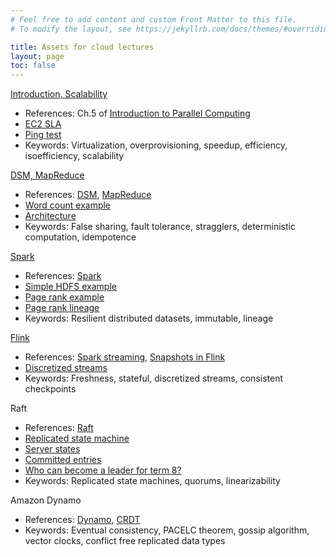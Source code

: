 ```yaml
---
# Feel free to add content and custom Front Matter to this file.
# To modify the layout, see https://jekyllrb.com/docs/themes/#overriding-theme-defaults

title: Assets for cloud lectures
layout: page
toc: false
---
```


[Introduction, Scalability](assets/cloud1-intro%2Bscalability.pdf)
* References: Ch.5 of [Introduction to Parallel Computing](https://www.cs.purdue.edu/homes/ayg/book/Slides/)
* [EC2 SLA](https://aws.amazon.com/compute/sla/)
* [Ping test](https://cloudpingtest.com/aws)
* Keywords: Virtualization, overprovisioning, speedup, efficiency, isoefficiency, scalability

[DSM, MapReduce](assets/cloud2-dsm%2Bmr.pdf)
* References: [DSM](https://crystal.uta.edu/~kumar/cse6306/papers/17.pdf), [MapReduce](https://dl.acm.org/doi/10.1145/1327452.1327492)
* [Word count example](assets/mr_wc.png)
* [Architecture](assets/mr_arch.png)
* Keywords: False sharing, fault tolerance, stragglers, deterministic computation, idempotence

[Spark](assets/cloud3-spark.pdf)
* References: [Spark](https://www.usenix.org/system/files/conference/nsdi12/nsdi12-final138.pdf)
* [Simple HDFS example](assets/spark-simple.png)
* [Page rank example](wss22-cloud-spark-pagerank)
* [Page rank lineage](assets/spark-lineage-pagerank.png)
* Keywords: Resilient distributed datasets, immutable, lineage

[Flink](assets/cloud4-flink.pdf)
* References: [Spark streaming](https://dl.acm.org/doi/10.1145/2517349.2522737), [Snapshots in Flink](http://arxiv.org/abs/1506.08603)
* [Discretized streams](assets/spark-dstreams.png)
* Keywords: Freshness, stateful, discretized streams, consistent checkpoints

Raft
* References: [Raft](https://www.usenix.org/node/184041)
* [Replicated state machine](assets/raft-smr.png)
* [Server states](assets/raft-states.png)
* [Committed entries](assets/raft-committed-entries.png)
* [Who can become a leader for term 8?](assets/raft-leader-completeness.png)
* Keywords: Replicated state machines, quorums, linearizability

Amazon Dynamo
* References: [Dynamo](https://dl.acm.org/doi/10.1145/1323293.1294281), [CRDT](https://pages.lip6.fr/Marc.Shapiro/papers/RR-7687.pdf)
* Keywords: Eventual consistency, PACELC theorem, gossip algorithm, vector clocks, conflict free replicated data types
